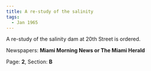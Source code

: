 ```yaml
---  
title: A re-study of the salinity  
tags:  
  - Jan 1965  
---  
```

  
A re-study of the salinity dam at 20th Street is ordered.  
  
Newspapers: **Miami Morning News or The Miami Herald**  
  
Page: **2**, Section: **B** 
